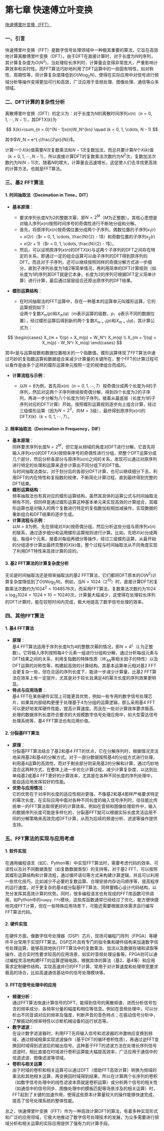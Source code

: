 # 第七章 快速傅立叶变换

[快速傅里叶变换（FFT）](快速傅里叶变换（FFT）.md)

### 一、引言

快速傅里叶变换（FFT）是数字信号处理领域中一种极其重要的算法，它旨在高效地计算离散傅里叶变换（DFT）。由于DFT在直接计算时，对于长度为$N$的序列，其计算复杂度为$O(N^2)$，当处理较长序列时，计算量会变得非常庞大，严重影响计算效率和实时性。而FFT算法巧妙地利用了DFT运算中的一些固有特性，如对称性、周期性等，将计算复杂度降低到$O(N\log_2 N)$，使得在实际应用中对信号进行频域分析等操作变得更加可行和高效，广泛应用于音频处理、图像处理、通信等众多领域。

### 二、DFT计算的复杂性分析

离散傅里叶变换（DFT）的定义为：对于长度为$N$的离散时间序列$x(n)$（$n = 0, 1, \cdots, N - 1$），其DFT$X(k)$为

$$
X(k)=\sum_{n = 0}^{N - 1}x(n)W_N^{kn} \quad (k = 0, 1, \cdots, N - 1)
$$

其中$W_N = e^{-j\frac{2\pi}{N}}$。

计算一个$X(k)$值需要$N$次复数乘法和$N - 1$次复数加法，而总共要计算$N$个$X(k)$值（$k = 0, 1, \cdots, N - 1$），所以直接计算DFT的复数乘法次数约为$N^2$次，复数加法次数约为$N(N - 1)$次，随着$N$的增大，计算量会迅速增长，这促使人们去寻找更高效的计算方法，也就是FFT算法。

### 三、基2 FFT算法

#### 1. 时间抽取法（Decimation in Time，DIT）

* **基本原理**：

  * 要求序列长度$N$为$2$的整数次幂，即$N = 2^M$（$M$为正整数）。其核心思想是对输入序列$x(n)$按照时间序号的奇偶性进行不断地分组和分解。
  * 首先，将原序列$x(n)$按奇偶位置分成两个子序列，偶数位置的子序列$x_1(r) = x(2r)$（$r = 0, 1, \cdots, \frac{N}{2} - 1$）和奇数位置的子序列$x_2(r) = x(2r + 1)$（$r = 0, 1, \cdots, \frac{N}{2} - 1$）。
  * 然后，可以证明原序列$x(n)$的DFT$X(k)$与这两个子序列的DFT之间存在特定的关系，即通过一定的组合运算可以由子序列的DFT得到原序列的DFT。而且对于子序列，还可以继续按照同样的奇偶分解方式进一步细分，直到子序列长度为$1$或$2$等简单情况，再利用简单的DFT计算规则（如长度为$1$的序列其DFT就是它本身，长度为$2$的序列可根据DFT定义简单计算）进行计算，最后通过层层组合还原出原序列的DFT结果。
* **蝶形运算结构**：

  * 在时间抽取法的FFT运算中，存在一种基本的运算单元叫蝶形运算，它的运算规则如下：  
    设两个复数$X_m(p)$和$X_m(q)$（$m$表示运算的级数，$p$、$q$表示不同的数据位置），经过蝶形运算后得到新的两个复数$X_{m + 1}(p)$和$X_{m + 1}(q)$，其计算公式为：

$$
\begin{cases}
X_{m + 1}(p) = X_m(p) + W_N^r X_m(q) \\
X_{m + 1}(q) = X_m(p) - W_N^r X_m(q)
\end{cases}
$$

其中$r$是与运算级数和数据位置相关的一个指数值。蝶形运算体现了FFT算法中通过巧妙的复指数运算和数据组合来减少计算量的关键所在，整个FFT的计算过程可以看作是由多个这样的蝶形运算单元按照一定的规律组合而成的。

* **计算流程与示例**：

  * 以$N = 8$为例，首先将$x(n)$（$n = 0, 1, \cdots, 7$）按奇偶分成两个长度为$4$的子序列，然后对这两个子序列继续按奇偶分解，得到四个长度为$2$的子序列，再进一步分解为八个长度为$1$的子序列。接着从最底层（长度为$1$的子序列对应的DFT计算）开始，按照蝶形运算规则逐步向上组合计算，经过三级蝶形运算（因为$N = 2^3$，共$M = 3$级），最终得到原序列$x(n)$的DFT$X(k)$（$k = 0, 1, \cdots, 7$）。

#### 2. 频率抽取法（Decimation in Frequency，DIF）

* **基本原理**：  
  同样要求序列长度$N = 2^M$，但它是从频域的角度对DFT进行分解。它首先将输入序列$x(n)$的DFT$X(k)$按频率序号的奇偶性进行分组，把整个DFT运算分成几个部分，然后分析各部分与原序列$x(n)$之间的关系，发现可以通过对原序列进行特定的处理和运算来逐步计算出不同分组下的DFT值。  
  与时间抽取法类似，对于划分后的各部分DFT计算，也可以继续细分下去，利用DFT的内在特性和复指数的规律，不断简化计算过程，直到最终得到完整的DFT结果。
* **蝶形运算结构**：  
  频率抽取法也有其对应的蝶形运算结构，虽然其具体的运算公式与时间抽取法稍有不同，但同样是通过蝶形运算这种基本单元来实现高效的计算组合，其蝶形运算也是对输入的两个复数进行特定的复指数加权相加减操作，实现数据的重新组合和DFT结果的逐步生成。
* **计算流程与示例**：  
  以$N = 8$为例，先在频域对$X(k)$按奇偶分组，然后分析这些分组与原序列$x(n)$的联系，通过逐步细分和运用蝶形运算规则进行计算。比如，先把$X(k)$分成两组，每组$4$个元素，接着对每组再细分等操作，经过三级蝶形运算，从最开始的分组逐步计算出最终完整的$X(k)$值，整个过程与时间抽取法从不同角度实现了利用DFT特性来高效计算的目的。

#### 3. 基2 FFT算法的计算复杂度分析

无论是时间抽取法还是频率抽取法的基2 FFT算法，它们都将DFT原本的$O(N^2)$计算复杂度降低到了$O(N\log_2 N)$。例如，当$N = 1024$（$2^{10}$）时，直接计算DFT的复数乘法次数约为$1024^2 = 1048576$次，而采用FFT算法，复数乘法次数约为$1024\times\log_2 1024 = 1024\times10 = 10240$次，计算量大幅减少，这使得在处理较长序列的DFT计算时，能在较短时间内完成，极大地提高了数字信号处理的效率。

### 四、其他FFT算法

#### 1. 基4 FFT算法

* **原理**：  
  基4 FFT算法适用于序列长度$N$为$4$的整数次幂的情况，即$N = 4^L$（$L$为正整数）。它将输入序列按照每$4$个元素一组进行分组和分解，通过分析每组元素与DFT结果之间的关系，利用复指数的特殊性质（$W_{4N}$等相关因子的特性）以及DFT运算的对称性等，构建起高效的计算结构。其基本运算单元相对基2 FFT会更复杂一些，但在合适的序列长度下，能进一步减少计算量，比基2 FFT算法在效率上有一定提升，尤其是对于较长且满足$4$的幂次长度的序列效果更明显。
* **特点与应用场景**：  
  基4 FFT在某些硬件实现上可能更具优势，例如一些专用的数字信号处理芯片，如果其内部结构更便于处理基于$4$为分组的运算逻辑，那么采用基4 FFT可以更好地发挥硬件性能，提高计算速度。而且在一些对计算效率要求极高、处理的数据序列长度符合要求的大规模数字信号处理应用中，如大型雷达信号处理系统等，基4 FFT算法也有应用价值。

#### 2. 分裂基FFT算法

* **原理**：  
  分裂基FFT算法结合了基2和基4 FFT的优点，它在分解序列时，根据情况灵活地采用基2和基4的分解方式。对于一部分数据按照基4的分组方式进行处理，利用基4运算的高效性，而对于剩余部分则采用基2的分解和计算，通过巧妙地混合这两种方式，在整体上进一步优化计算过程，减少计算复杂度，以达到比单纯基2或基4 FFT更好的计算效率，尤其是在各种不同长度的序列处理中，能自适应地发挥较好的性能。
* **优势与应用情况**：  
  它的优势在于对序列长度的适应性相对更强，不像基2和基4那样严格要求特定的幂次长度，在实际应用中面对各种不同长度的输入信号序列时，往往能比传统单一的FFT算法取得更好的计算效率。例如在音频和图像处理软件中，输入的数据序列长度可能是多样化的，分裂基FFT就可以根据实际长度灵活运用不同的分解策略来高效完成DFT计算，从而为后续的频谱分析、滤波等操作提供支持。

### 五、FFT算法的实现与应用考虑

#### 1. 软件实现

在通用编程语言（如C、Python等）中实现FFT算法时，需要考虑代码的效率、可读性以及对不同数据类型（如复数数据类型）的支持等。对于基2 FFT，可以按照其蝶形运算结构和计算流程，通过循环语句等方式来构建计算逻辑，并且可以利用一些优化技巧，比如减少不必要的复数运算、合理安排内存访问顺序等，提高程序的运行速度。对于更复杂的基4或分裂基FFT算法，同样要精心设计代码结构，以充分发挥其高效计算的优势。同时，很多编程语言也有现成的FFT库函数可供调用，如Python中的`numpy.fft`​模块，这些库函数通常已经经过了优化，能方便快捷地完成FFT计算，但在一些特殊应用场景下，可能还需要根据具体需求自行编写FFT算法代码。

#### 2. 硬件实现

在硬件方面，像数字信号处理器（DSP）芯片、现场可编程门阵列（FPGA）等硬件平台常用于实现FFT算法。DSP芯片具有专门的指令集和硬件结构来加速数字信号处理运算，能够高效地执行FFT算法中的复数乘法、加法以及数据存储和读取等操作，适合实时性要求较高的应用场景，如实时音频处理设备等。FPGA则可以通过编程灵活地构建FFT的运算逻辑电路，根据具体的算法（基2、基4等）和应用需求定制硬件结构，实现高速并行的FFT计算，常用于对计算速度和处理带宽要求极高的场合，比如高速通信基站中的信号处理模块等。

#### 3. FFT在信号处理中的应用

* **频谱分析**：  
  通过FFT算法快速计算信号的DFT，能得到信号的离散频谱，进而分析信号包含的频率成分、各频率分量的幅度和相位等信息。例如在音频处理中，可以分析出不同音调对应的频率及强度，判断声音的音色特点；在振动信号分析中，了解振动的频率特性以诊断机械设备的运行状态等。
* **数字滤波**：  
  在设计数字滤波器时，利用FFT先将输入信号和滤波器的冲激响应变换到频域，通过频域相乘实现滤波操作（基于DFT的循环卷积性质），再通过逆FFT变换回时域得到滤波后的输出信号。这种基于FFT的滤波方法在处理长序列信号滤波时，相比直接在时域进行卷积运算能大幅提高效率，广泛应用于通信中的信道滤波、图像滤波等领域。
* **卷积与相关运算**：  
  由于时域的卷积和相关运算可以通过DFT（借助FFT高效计算）转换为频域的乘法和其他相关运算，再变换回时域得到结果，所以在计算两个长序列的卷积（如数字信号处理中的线性滤波本质就是卷积运算）或分析两个信号的相关性（如通信中的信号同步、图像处理中的模板匹配等场景涉及的相关运算）时，FFT起到了关键的加速作用，使得这些原本计算量较大的操作能够快速完成，提高了信号处理系统的整体性能。

总之，快速傅里叶变换（FFT）作为一种高效计算DFT的算法，有着多种实现形式和广泛的应用领域，它极大地推动了数字信号处理技术的发展，为众多需要进行频域分析和相关运算的实际应用提供了强有力的计算手段。
